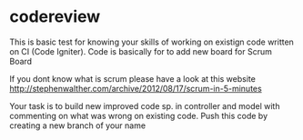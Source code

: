 # codereview
This is basic test for knowing your skills of working on existign code written on CI (Code Igniter).
Code is basically for to add new board for Scrum Board

If you dont know what is scrum please have a look at this website http://stephenwalther.com/archive/2012/08/17/scrum-in-5-minutes

Your task is to build new improved code sp. in controller and model with commenting on what was wrong on existing code.
Push this code by creating a new branch of your name
